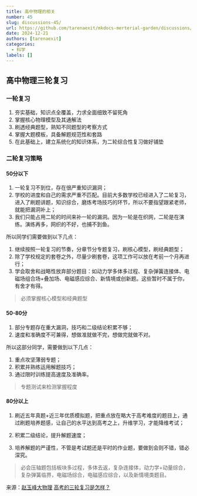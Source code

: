 ```yaml
---
title: 高中物理的相关
number: 45
slug: discussions-45/
url: https://github.com/tarenaexit/mkdocs-merterial-garden/discussions/45
date: 2024-12-21
authors: [tarenaexit]
categories: 
  - 科学
labels: []
---
```


## 高中物理三轮复习
### 一轮复习
1. 夯实基础，知识点全覆盖，力求全面细致不留死角
2. 掌握核心物理模型及其通解法
3. 刷透经典题型，熟知不同题型的考察方式
4. 掌握大题模板，具备解题规范性和套路
5. 在此基础上，建立系统化的知识体系，为二轮综合性复习做好铺垫

### 二轮复习策略
#### 50分以下
1. 一轮复习不到位，存在很严重知识漏洞；
2. 学校的进度和自己的需求严重不匹配。目前大多数学校已经进入了二轮复习，进入了刷题讲题，知识综合，磨炼考场技巧的环节，所以不要指望跟紧老师，就能把漏洞补上；
3. 我们只能占用二轮的时间来补一轮的漏洞。因为一轮是在织网，二轮是在演练。演练再多，网织的不好，也捕不到鱼。

所以同学们需要做到以下几点：
1. 继续按照一轮复习的节奏，分章节分专题复习，刷核心模型，刷经典题型；
2. 除了学校规定的套卷之外，尽量少刷套卷，这项工作可以放在考前一个月再进行；
3. 学会取舍和战略性放弃部分题目：如动力学多体多过程、复杂弹簧连接体、电磁场组合场+叠加场、电磁感应综合、新情境或创新题。这些暂时不属于你，有舍才有得。

> 必须掌握核心模型和经典题型

#### 50-80分

1. 部分专题存在重大漏洞，技巧和二级结论积累不够；
2. 速度和准确度不可兼得，想做准就做不完，想做完就做不对。

所以这部分同学，需要做到以下几点：
1. 重点攻坚薄弱专题；
2. 积累并熟练运用解题技巧；
3. 通过限时训练提高速度及准确率。

> 专题测试来检测掌握程度

#### 80分以上

1. 刷近五年真题+近三年优质模拟题，把重点放在略大于高考难度的题目上，通过刷题培养题感，让自己的水平达到高考之上，升维学习，才能降维考试；

2. 积累二级结论，提升解题速度；

3. 培养解题的严谨性，不管是考试题还是平时的作业题，要做到会则不错，错必深究。

> 必会压轴题包括板块多过程，多体去返，复杂连接体，动力学+动量综合，复杂弹簧临界，电磁场综合，电磁感应综合，以及新情境类题目。

来源：[赵玉峰大物理](https://www.zhihu.com/question/368275023/answer/1754784251)
[高考的三轮复习是怎样？](https://www.zhihu.com/question/296525872)

<script src="https://giscus.app/client.js"
	data-repo="tarenaexit/mkdocs-merterial-garden"
	data-repo-id="RR_kgDOL4wNPw"
	data-mapping="number"
	data-term="45"
	data-reactions-enabled="1"
	data-emit-metadata="0"
	data-input-position="bottom"
	data-theme="light"
	data-lang="zh-CN"
	crossorigin="anonymous"
	async>
</script>
